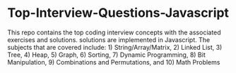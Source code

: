 # Top-Interview-Questions-Javascript
This repo contains the top coding interview concepts with the associated exercises and solutions. 
solutions are implemented in Javascript.
The subjects that are covered include: 1) String/Array/Matrix, 2) Linked List, 3) Tree, 4) Heap, 5) Graph, 6) Sorting, 7) Dynamic Programming, 8) Bit Manipulation, 9) Combinations and Permutations, and 10) Math Problems
